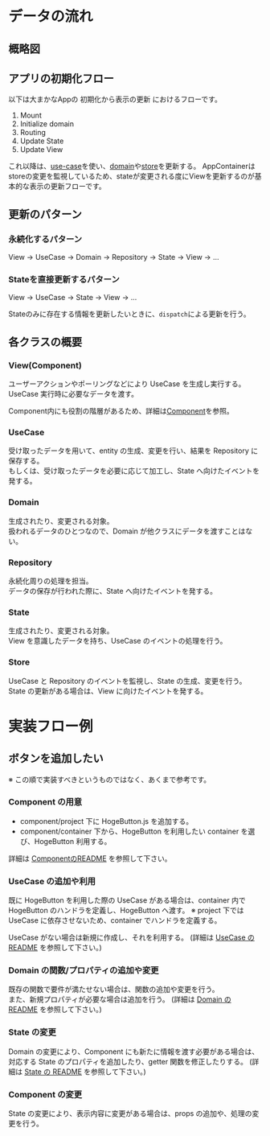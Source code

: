 # データの流れ
## 概略図

## アプリの初期化フロー

以下は大まかなAppの 初期化から表示の更新 におけるフローです。

1. Mount
1. Initialize domain
1. Routing
1. Update State 
1. Update View

これ以降は、[use-case](./use-case.md)を使い、[domain](./domain.md)や[store](./store.md)を更新する。
AppContainerはstoreの変更を監視しているため、stateが変更される度にViewを更新するのが基本的な表示の更新フローです。

## 更新のパターン
### 永続化するパターン
View -> UseCase -> Domain -> Repository -> State -> View -> ...

### Stateを直接更新するパターン
View -> UseCase -> State -> View -> ...

Stateのみに存在する情報を更新したいときに、`dispatch`による更新を行う。
## 各クラスの概要
### View(Component)
ユーザーアクションやポーリングなどにより UseCase を生成し実行する。  
UseCase 実行時に必要なデータを渡す。

Component内にも役割の階層があるため、詳細は[Component](./component.md)を参照。

### UseCase
受け取ったデータを用いて、entity の生成、変更を行い、結果を Repository に保存する。  
もしくは、受け取ったデータを必要に応じて加工し、State へ向けたイベントを発する。

### Domain
生成されたり、変更される対象。  
扱われるデータのひとつなので、Domain が他クラスにデータを渡すことはない。

### Repository
永続化周りの処理を担当。  
データの保存が行われた際に、State へ向けたイベントを発する。

### State
生成されたり、変更される対象。  
View を意識したデータを持ち、UseCase のイベントの処理を行う。

### Store
UseCase と Repository のイベントを監視し、State の生成、変更を行う。  
State の更新がある場合は、View に向けたイベントを発する。


# 実装フロー例

## ボタンを追加したい
※ この順で実装すべきというものではなく、あくまで参考です。

### Component の用意

- component/project 下に HogeButton.js を追加する。  
- component/container 下から、HogeButton を利用したい container を選び、HogeButton 利用する。  

詳細は [ComponentのREADME](./component.md) を参照して下さい。

### UseCase の追加や利用
既に HogeButton を利用した際の UseCase がある場合は、container 内で HogeButton のハンドラを定義し、HogeButton へ渡す。
※ project 下では UseCase に依存させないため、container でハンドラを定義する。

UseCase がない場合は新規に作成し、それを利用する。
(詳細は [UseCase の README](./use-case.md) を参照して下さい。)

### Domain の関数/プロパティの追加や変更
既存の関数で要件が満たせない場合は、関数の追加や変更を行う。  
また、新規プロパティが必要な場合は追加を行う。
(詳細は [Domain の README](./domain.md) を参照して下さい。)

### State の変更
Domain の変更により、Component にも新たに情報を渡す必要がある場合は、対応する State のプロパティを追加したり、getter 関数を修正したりする。
(詳細は [State の README](./store.md) を参照して下さい。)

### Component の変更
State の変更により、表示内容に変更がある場合は、props の追加や、処理の変更を行う。
